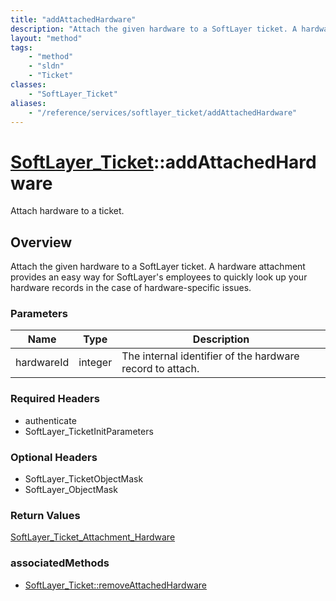 ```yaml
---
title: "addAttachedHardware"
description: "Attach the given hardware to a SoftLayer ticket. A hardware attachment provides an easy way for SoftLayer's employees to... "
layout: "method"
tags:
    - "method"
    - "sldn"
    - "Ticket"
classes:
    - "SoftLayer_Ticket"
aliases:
    - "/reference/services/softlayer_ticket/addAttachedHardware"
---
```

# [SoftLayer_Ticket](/reference/services/SoftLayer_Ticket)::addAttachedHardware

Attach hardware to a ticket.


## Overview 
Attach the given hardware to a SoftLayer ticket. A hardware attachment provides an easy way for SoftLayer's employees to quickly look up your hardware records in the case of hardware-specific issues. 

### Parameters 
|Name | Type | Description |
| --- | --- | --- |
|hardwareId| integer| The internal identifier of the hardware record to attach.|


### Required Headers
* authenticate
* SoftLayer_TicketInitParameters

### Optional Headers
* SoftLayer_TicketObjectMask
* SoftLayer_ObjectMask

### Return Values
<a href='/reference/datatypes/SoftLayer_Ticket_Attachment_Hardware'>SoftLayer_Ticket_Attachment_Hardware </a>


### associatedMethods

*  [SoftLayer_Ticket::removeAttachedHardware](/reference/services/SoftLayer_Ticket/removeAttachedHardware )

